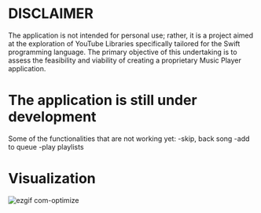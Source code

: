 # DISCLAIMER
The application is not intended for personal use; rather, it is a project aimed at the exploration of YouTube Libraries specifically tailored for the Swift programming language. The primary objective of this undertaking is to assess the feasibility and viability of creating a proprietary Music Player application.

# The application is still under development
Some of the functionalities that are not working yet:
-skip, back song
-add to queue 
-play playlists

# Visualization

![ezgif com-optimize](https://github.com/PopekD/MyStrain/assets/94826253/f2338372-b719-4ff5-bfd8-86816d154d15)

